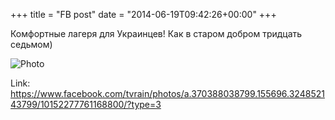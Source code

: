 +++
title = "FB post"
date = "2014-06-19T09:42:26+00:00"
+++

Комфортные лагеря для Украинцев! Как в старом добром тридцать седьмом)

![Photo](https://scontent.xx.fbcdn.net/v/t1.0-0/s130x130/10474234_10152277761168800_4147626783867615534_n.jpg?oh=1936b9a5787d71bd6534ab15eebfd2ef&oe=59A4033C)


Link: https://www.facebook.com/tvrain/photos/a.370388038799.155696.324852143799/10152277761168800/?type=3
